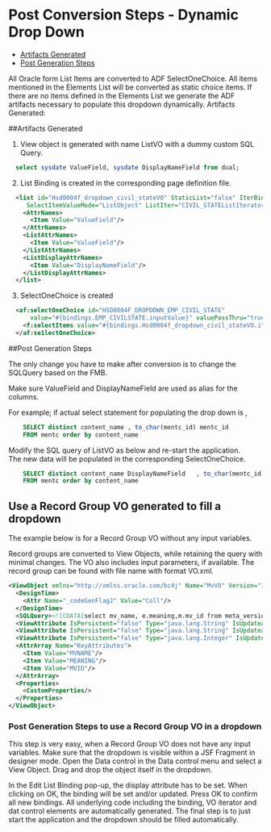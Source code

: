 # Post Conversion Steps - Dynamic Drop Down



<!-- toc -->

* [Artifacts Generated](#artifacts-generated)
* [Post Generation Steps](#post-generation-steps)

<!-- toc stop -->


All Oracle form List Items are converted to ADF SelectOneChoice. All items mentioned in the Elements List will be converted as static choice items.
If there are no items defined in the  Elements List we generate the ADF artifacts necessary to populate this dropdown dynamically.
Artifacts Generated:

##Artifacts Generated

1. View object is generated with name <ItemName>ListVO with a dummy custom SQL Query.

  ```sql
    select sysdate ValueField, sysdate DisplayNameField from dual;
  ```
2. List Binding is created in the corresponding page definition file.
```xml
  <list id="Hsd0004f_dropdown_civil_stateVO" StaticList="false" IterBinding="CIVIL_STATEListIterator"
     SelectItemValueMode="ListObject" ListIter="CIVIL_STATEListIterator">
    <AttrNames>
      <Item Value="ValueField"/>
    </AttrNames>
    <ListAttrNames>
      <Item Value="ValueField"/>
    </ListAttrNames>
    <ListDisplayAttrNames>
      <Item Value="DisplayNameField"/>
    </ListDisplayAttrNames>
  </list>
```
3. SelectOneChoice is created
  ```xml
    <af:selectOneChoice id="HSD0004F_DROPDOWN_EMP_CIVIL_STATE"
        value="#{bindings.EMP_CIVILSTATE.inputValue}" valuePassThru="true">
      <f:selectItems value="#{bindings.Hsd0004f_dropdown_civil_stateVO.items}"/>
    </af:se1lectOneChoice>
  ```

##Post Generation Steps

The only change you have to make after conversion is to change the SQLQuery based on the FMB.

Make sure ValueField and DisplayNameField are used as alias for the columns.

For example; if actual select statement for populating the drop down is ,

```sql
    SELECT distinct content_name , to_char(mentc_id) mentc_id
    FROM mentc order by content_name
```

Modify the  SQL query of <ItemName>ListVO as below and re-start the application.  
The new data will be populated in the corresponding SelectOneChoice.

```sql
    SELECT distinct content_name DisplayNameField   , to_char(mentc_id) ValueField
    FROM mentc order by content_name
```
## Use a Record Group VO generated to fill a dropdown
The example below is for a Record Group VO without any input variables.

Record groups are converted to View Objects, while retaining the query with minimal changes. The VO also includes input parameters, if available. The record group can be found with file name with format <RecordGroupName>VO.xml.

```xml 
<ViewObject xmlns="http://xmlns.oracle.com/bc4j" Name="MvVO" Version="12.1.2.66.68" InheritPersonalization="merge" BindingStyle="OracleName" CustomQuery="true" PageIterMode="Full" ComponentClass="com.qualogy.qafe.model.view.BaseVOImpl" FetchMode="FETCH_AS_NEEDED" FetchSize="10">
  <DesignTime>
    <Attr Name="_codeGenFlag2" Value="Coll"/>
  </DesignTime>
  <SQLQuery><![CDATA[select mv_name, e.meaning,m.mv_id from meta_versions m, engine_lookup_values e]]></SQLQuery>
  <ViewAttribute IsPersistent="false" Type="java.lang.String" IsUpdateable="false" Name="MVNAME" AliasName="MV_NAME" PrecisionRule="true" Precision="30" ColumnType="VARCHAR2" Expression="MV_NAME" SQLType="VARCHAR"/>
  <ViewAttribute IsPersistent="false" Type="java.lang.String" IsUpdateable="false" Name="MEANING" AliasName="MEANING" PrecisionRule="true" Precision="30" ColumnType="VARCHAR2" Expression="MEANING" SQLType="VARCHAR"/>
  <ViewAttribute IsPersistent="false" Type="java.lang.Integer" IsUpdateable="false" Name="MVID" AliasName="MV_ID" PrecisionRule="true" Precision="23" ColumnType="NUMBER" Expression="MV_ID" SQLType="NUMERIC"/>
  <AttrArray Name="KeyAttributes">
    <Item Value="MVNAME"/>
    <Item Value="MEANING"/>
    <Item Value="MVID"/>
  </AttrArray>
  <Properties>
    <CustomProperties/>
  </Properties>
</ViewObject>
```

### Post Generation Steps to use a Record Group VO in a dropdown
This step is very easy, when a Record Group VO does not have any input variables. Make sure that the dropdown is visible within a JSF Fragment in designer mode. Open the Data control in the Data control menu and select a View Object. Drag and drop the object itself in the dropdown. 

In the Edit List Binding pop-up, the display attribute has to be set. When clicking on OK, the binding will be set and/or updated. Press OK to confirm all new bindings. All underlying code including the binding, VO iterator and dat control elements are automatically generated. The final step is to just start the application and the dropdown should be filled automatically.
